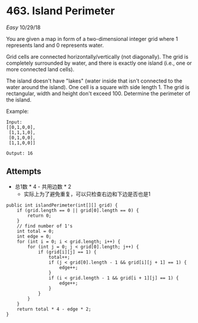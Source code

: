 # 463. Island Perimeter
*Easy*
10/29/18

You are given a map in form of a two-dimensional integer grid where 1 represents land and 0 represents water.

Grid cells are connected horizontally/vertically (not diagonally). The grid is completely surrounded by water, and there is exactly one island (i.e., one or more connected land cells).

The island doesn't have "lakes" (water inside that isn't connected to the water around the island). One cell is a square with side length 1. The grid is rectangular, width and height don't exceed 100. Determine the perimeter of the island.

Example:
```
Input:
[[0,1,0,0],
 [1,1,1,0],
 [0,1,0,0],
 [1,1,0,0]]

Output: 16
```

## Attempts
* 总1数 * 4 - 共用边数 * 2
  - 实际上为了避免重复，可以只检查右边和下边是否也是1
```
public int islandPerimeter(int[][] grid) {
    if (grid.length == 0 || grid[0].length == 0) {
        return 0;
    }
    // find number of 1's
    int total = 0;
    int edge = 0;
    for (int i = 0; i < grid.length; i++) {
        for (int j = 0; j < grid[0].length; j++) {
            if (grid[i][j] == 1) {
                total++;
                if (j < grid[0].length - 1 && grid[i][j + 1] == 1) {
                    edge++;
                }
                if (i < grid.length - 1 && grid[i + 1][j] == 1) {
                    edge++;
                }
            }
        }
    }
    return total * 4 - edge * 2;
}
```
